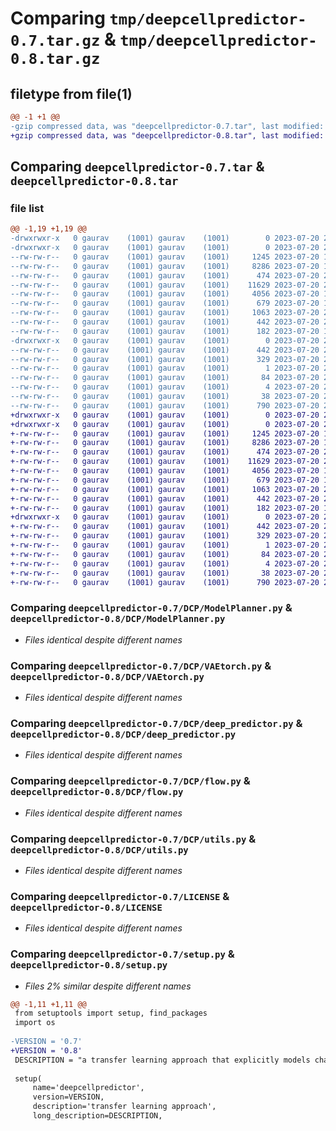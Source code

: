 # Comparing `tmp/deepcellpredictor-0.7.tar.gz` & `tmp/deepcellpredictor-0.8.tar.gz`

## filetype from file(1)

```diff
@@ -1 +1 @@
-gzip compressed data, was "deepcellpredictor-0.7.tar", last modified: Thu Jul 20 22:16:56 2023, max compression
+gzip compressed data, was "deepcellpredictor-0.8.tar", last modified: Thu Jul 20 22:20:19 2023, max compression
```

## Comparing `deepcellpredictor-0.7.tar` & `deepcellpredictor-0.8.tar`

### file list

```diff
@@ -1,19 +1,19 @@
-drwxrwxr-x   0 gaurav    (1001) gaurav    (1001)        0 2023-07-20 22:16:56.112755 deepcellpredictor-0.7/
-drwxrwxr-x   0 gaurav    (1001) gaurav    (1001)        0 2023-07-20 22:16:56.112755 deepcellpredictor-0.7/DCP/
--rw-rw-r--   0 gaurav    (1001) gaurav    (1001)     1245 2023-07-20 15:52:22.000000 deepcellpredictor-0.7/DCP/ModelPlanner.py
--rw-rw-r--   0 gaurav    (1001) gaurav    (1001)     8286 2023-07-20 15:52:22.000000 deepcellpredictor-0.7/DCP/VAEtorch.py
--rw-rw-r--   0 gaurav    (1001) gaurav    (1001)      474 2023-07-20 20:33:00.000000 deepcellpredictor-0.7/DCP/__init__.py
--rw-rw-r--   0 gaurav    (1001) gaurav    (1001)    11629 2023-07-20 22:15:36.000000 deepcellpredictor-0.7/DCP/deep_predictor.py
--rw-rw-r--   0 gaurav    (1001) gaurav    (1001)     4056 2023-07-20 15:52:22.000000 deepcellpredictor-0.7/DCP/flow.py
--rw-rw-r--   0 gaurav    (1001) gaurav    (1001)      679 2023-07-20 15:52:22.000000 deepcellpredictor-0.7/DCP/utils.py
--rw-rw-r--   0 gaurav    (1001) gaurav    (1001)     1063 2023-07-20 20:33:00.000000 deepcellpredictor-0.7/LICENSE
--rw-rw-r--   0 gaurav    (1001) gaurav    (1001)      442 2023-07-20 22:16:56.112755 deepcellpredictor-0.7/PKG-INFO
--rw-rw-r--   0 gaurav    (1001) gaurav    (1001)      182 2023-07-20 15:52:22.000000 deepcellpredictor-0.7/README.md
-drwxrwxr-x   0 gaurav    (1001) gaurav    (1001)        0 2023-07-20 22:16:56.112755 deepcellpredictor-0.7/deepcellpredictor.egg-info/
--rw-rw-r--   0 gaurav    (1001) gaurav    (1001)      442 2023-07-20 22:16:55.000000 deepcellpredictor-0.7/deepcellpredictor.egg-info/PKG-INFO
--rw-rw-r--   0 gaurav    (1001) gaurav    (1001)      329 2023-07-20 22:16:56.000000 deepcellpredictor-0.7/deepcellpredictor.egg-info/SOURCES.txt
--rw-rw-r--   0 gaurav    (1001) gaurav    (1001)        1 2023-07-20 22:16:55.000000 deepcellpredictor-0.7/deepcellpredictor.egg-info/dependency_links.txt
--rw-rw-r--   0 gaurav    (1001) gaurav    (1001)       84 2023-07-20 22:16:55.000000 deepcellpredictor-0.7/deepcellpredictor.egg-info/requires.txt
--rw-rw-r--   0 gaurav    (1001) gaurav    (1001)        4 2023-07-20 22:16:56.000000 deepcellpredictor-0.7/deepcellpredictor.egg-info/top_level.txt
--rw-rw-r--   0 gaurav    (1001) gaurav    (1001)       38 2023-07-20 22:16:56.112755 deepcellpredictor-0.7/setup.cfg
--rw-rw-r--   0 gaurav    (1001) gaurav    (1001)      790 2023-07-20 22:16:39.000000 deepcellpredictor-0.7/setup.py
+drwxrwxr-x   0 gaurav    (1001) gaurav    (1001)        0 2023-07-20 22:20:19.341312 deepcellpredictor-0.8/
+drwxrwxr-x   0 gaurav    (1001) gaurav    (1001)        0 2023-07-20 22:20:19.337312 deepcellpredictor-0.8/DCP/
+-rw-rw-r--   0 gaurav    (1001) gaurav    (1001)     1245 2023-07-20 15:52:22.000000 deepcellpredictor-0.8/DCP/ModelPlanner.py
+-rw-rw-r--   0 gaurav    (1001) gaurav    (1001)     8286 2023-07-20 15:52:22.000000 deepcellpredictor-0.8/DCP/VAEtorch.py
+-rw-rw-r--   0 gaurav    (1001) gaurav    (1001)      474 2023-07-20 20:33:00.000000 deepcellpredictor-0.8/DCP/__init__.py
+-rw-rw-r--   0 gaurav    (1001) gaurav    (1001)    11629 2023-07-20 22:15:36.000000 deepcellpredictor-0.8/DCP/deep_predictor.py
+-rw-rw-r--   0 gaurav    (1001) gaurav    (1001)     4056 2023-07-20 15:52:22.000000 deepcellpredictor-0.8/DCP/flow.py
+-rw-rw-r--   0 gaurav    (1001) gaurav    (1001)      679 2023-07-20 15:52:22.000000 deepcellpredictor-0.8/DCP/utils.py
+-rw-rw-r--   0 gaurav    (1001) gaurav    (1001)     1063 2023-07-20 20:33:00.000000 deepcellpredictor-0.8/LICENSE
+-rw-rw-r--   0 gaurav    (1001) gaurav    (1001)      442 2023-07-20 22:20:19.341312 deepcellpredictor-0.8/PKG-INFO
+-rw-rw-r--   0 gaurav    (1001) gaurav    (1001)      182 2023-07-20 15:52:22.000000 deepcellpredictor-0.8/README.md
+drwxrwxr-x   0 gaurav    (1001) gaurav    (1001)        0 2023-07-20 22:20:19.341312 deepcellpredictor-0.8/deepcellpredictor.egg-info/
+-rw-rw-r--   0 gaurav    (1001) gaurav    (1001)      442 2023-07-20 22:20:18.000000 deepcellpredictor-0.8/deepcellpredictor.egg-info/PKG-INFO
+-rw-rw-r--   0 gaurav    (1001) gaurav    (1001)      329 2023-07-20 22:20:19.000000 deepcellpredictor-0.8/deepcellpredictor.egg-info/SOURCES.txt
+-rw-rw-r--   0 gaurav    (1001) gaurav    (1001)        1 2023-07-20 22:20:18.000000 deepcellpredictor-0.8/deepcellpredictor.egg-info/dependency_links.txt
+-rw-rw-r--   0 gaurav    (1001) gaurav    (1001)       84 2023-07-20 22:20:19.000000 deepcellpredictor-0.8/deepcellpredictor.egg-info/requires.txt
+-rw-rw-r--   0 gaurav    (1001) gaurav    (1001)        4 2023-07-20 22:20:19.000000 deepcellpredictor-0.8/deepcellpredictor.egg-info/top_level.txt
+-rw-rw-r--   0 gaurav    (1001) gaurav    (1001)       38 2023-07-20 22:20:19.341312 deepcellpredictor-0.8/setup.cfg
+-rw-rw-r--   0 gaurav    (1001) gaurav    (1001)      790 2023-07-20 22:20:00.000000 deepcellpredictor-0.8/setup.py
```

### Comparing `deepcellpredictor-0.7/DCP/ModelPlanner.py` & `deepcellpredictor-0.8/DCP/ModelPlanner.py`

 * *Files identical despite different names*

### Comparing `deepcellpredictor-0.7/DCP/VAEtorch.py` & `deepcellpredictor-0.8/DCP/VAEtorch.py`

 * *Files identical despite different names*

### Comparing `deepcellpredictor-0.7/DCP/deep_predictor.py` & `deepcellpredictor-0.8/DCP/deep_predictor.py`

 * *Files identical despite different names*

### Comparing `deepcellpredictor-0.7/DCP/flow.py` & `deepcellpredictor-0.8/DCP/flow.py`

 * *Files identical despite different names*

### Comparing `deepcellpredictor-0.7/DCP/utils.py` & `deepcellpredictor-0.8/DCP/utils.py`

 * *Files identical despite different names*

### Comparing `deepcellpredictor-0.7/LICENSE` & `deepcellpredictor-0.8/LICENSE`

 * *Files identical despite different names*

### Comparing `deepcellpredictor-0.7/setup.py` & `deepcellpredictor-0.8/setup.py`

 * *Files 2% similar despite different names*

```diff
@@ -1,11 +1,11 @@
 from setuptools import setup, find_packages
 import os
 
-VERSION = '0.7'
+VERSION = '0.8'
 DESCRIPTION = "a transfer learning approach that explicitly models changes in transcriptional variance using a combination of variational autoencoders and normalizing flows"
 
 setup(
     name='deepcellpredictor',
     version=VERSION,
     description='transfer learning approach',
     long_description=DESCRIPTION,
```

